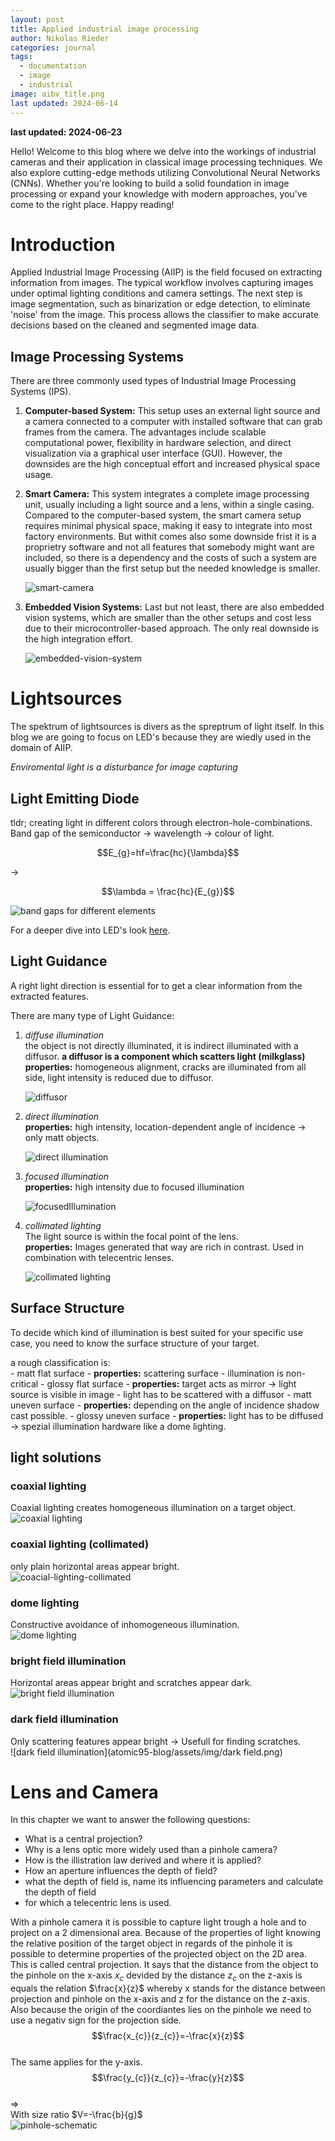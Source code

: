 ```yaml
---
layout: post
title: Applied industrial image processing
author: Nikolas Rieder
categories: journal
tags:
  - documentation
  - image
  - industrial
image: aibv_title.png
last updated: 2024-06-14
---
```

**last updated: 2024-06-23**

Hello! Welcome to this blog where we delve into the workings of industrial cameras and their application in classical image processing techniques. We also explore cutting-edge methods utilizing Convolutional Neural Networks (CNNs). Whether you're looking to build a solid foundation in image processing or expand your knowledge with modern approaches, you've come to the right place. Happy reading!

# Introduction

Applied Industrial Image Processing (AIIP) is the field focused on extracting information from images. The typical workflow involves capturing images under optimal lighting conditions and camera settings. The next step is image segmentation, such as binarization or edge detection, to eliminate 'noise' from the image. This process allows the classifier to make accurate decisions based on the cleaned and segmented image data.

## Image Processing Systems

There are three commonly used types of Industrial Image Processing Systems (IPS).

1. **Computer-based System:** This setup uses an external light source and a camera connected to a computer with installed software that can grab frames from the camera. The advantages include scalable computational power, flexibility in hardware selection, and direct visualization via a graphical user interface (GUI). However, the downsides are the high conceptual effort and increased physical space usage.

2. **Smart Camera:** This system integrates a complete image processing unit, usually including a light source and a lens, within a single casing. Compared to the computer-based system, the smart camera setup requires minimal physical space, making it easy to integrate into most factory environments. But withit comes also some downside frist it is a proprietry software and not all features that somebody might want are included, so there is a dependency and the costs of such a system are usually bigger than the first setup but the needed knowledge is smaller.

	![smart-camera](/atomic95-blog/assets/img/smart-camera.png)

4. **Embedded Vision Systems:** Last but not least, there are also embedded vision systems, which are smaller than the other setups and cost less due to their microcontroller-based approach. The only real downside is the high integration effort.

	![embedded-vision-system](/atomic95-blog/assets/img/embedded-vision-system.png)

# Lightsources

The spektrum of lightsources is divers as the spreptrum of light itself. In this blog we are going to focus on LED's because they are wiedly used in the domain of AIIP.

*Enviromental light is a disturbance for image capturing*

## Light Emitting Diode

tldr; creating light in different colors through electron-hole-combinations. Band gap of the semiconductor $\to$ wavelength $\to$ colour of light.

$$E_{g}=hf=\frac{hc}{\lambda}$$

$\to$

$$\lambda = \frac{hc}{E_{g}}$$

![band gaps for different elements](/atomic95-blog/assets/img/tableLEDs.png)

For a deeper dive into LED's look [here](https://en.wikipedia.org/wiki/Light-emitting_diode).

## Light Guidance

A right light direction is essential for to get a clear information from the extracted features.

There are many type of Light Guidance:

1. *diffuse  illumination*<br>
		the object is not directly illuminated, it is indirect illuminated with a diffusor. **a diffusor is a component which scatters light (milkglass)**<br>
		**properties:** homogeneous alignment, cracks are illuminated from all side, light intensity is reduced due to diffusor.
		
	![diffusor](/atomic95-blog/assets/img/diffusor.png)
		
1. *direct illumination*<br>
		**properties:** high intensity, location-dependent angle of incidence $\to$ only matt objects.
		
	![direct illumination](/atomic95-blog/assets/img/directillumination.png)

1. *focused illumination*<br>
		**properties:** high intensity due to focused illumination
		
	![focusedIllumination](/atomic95-blog/assets/img/focusedillumination.png)

1. *collimated lighting*<br>
		The light source is within the focal point of the lens.<br>
		**properties:** Images generated that way are rich in contrast. Used in combination with telecentric lenses.
		
	![collimated lighting](/atomic95-blog/assets/img/collimiert.png)
		
## Surface Structure

To decide which kind of illumination is best suited for your specific use case, you need to know the surface structure of your target.

a rough classification is: <br>
	- matt flat surface
		- **properties:** scattering surface - illumination is non-critical 
	- glossy flat surface
		- **properties:** target acts as mirror $\to$ light source is visible in image - light has to be scattered with a diffusor
	- matt uneven surface
		- **properties:** depending on the angle of incidence shadow cast possible.
	- glossy uneven surface
		- **properties:** light has to be diffused -> spezial illumination hardware like a dome lighting.
## light solutions

### coaxial lighting
Coaxial lighting creates homogeneous illumination on a target object. <br>
![coaxial lighting](/atomic95-blog/assets/img/coaxial-lighting.png)
### coaxial lighting (collimated)
only plain horizontal areas appear bright.<br>
![coacial-lighting-collimated](/atomic95-blog/assets/img/coaxial-lighting-collimated.png)
### dome lighting
Constructive avoidance of inhomogeneous illumination.<br>
![dome lighting](/atomic95-blog/assets/img/dome-lighting.png)
### bright field illumination
Horizontal areas appear bright and scratches appear dark. <br>
![bright field illumination](/atomic95-blog/assets/img/bright-field.png)
### dark field illumination 
Only scattering features appear bright $\to$ Usefull for finding scratches. <br>
![dark field illumination](atomic95-blog/assets/img/dark field.png)
# Lens and Camera

In this chapter we want to answer the following questions: <br>
- What is a central projection?
- Why is a lens optic more widely used than a pinhole camera?
- How is the illistration law derived and where it is applied?
- How an aperture influences the depth of field?
- what the depth of field is, name its influencing parameters and calculate the depth of field
- for which a telecentric lens is used.

With a pinhole camera it is possible to capture light trough a hole and to project on a 2 dimensional area. Because of the properties of light knowing the relative position of the target object in regards of the pinhole it is possible to determine properties of the projected object on the 2D area. <br>
This is called central projection. It says that the distance from the object to the pinhole on the x-axis $x_{c}$ devided by the distance $z_{c}$ on the z-axis is equals the relation $\frac{x}{z}$ whereby x stands for the distance between projection and pinhole on the x-axis and z for the distance on the z-axis. Also because the origin of the coordiantes lies on the pinhole we need to use a negativ sign for the projection side. <br>
$$\frac{x_{c}}{z_{c}}=-\frac{x}{z}$$<br>
The same applies for the y-axis. <br>
$$\frac{y_{c}}{z_{c}}=-\frac{y}{z}$$<br>
=><br>
With size ratio $V=-\frac{b}{g}$<br>
![pinhole-schematic](atomic95-blog/assets/img/pinhole.png)
